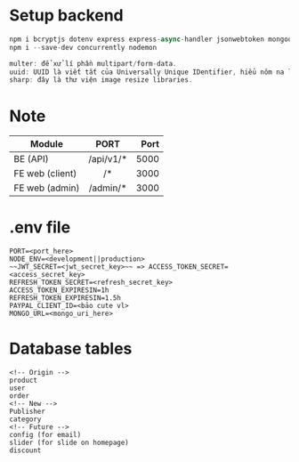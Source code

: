 # Setup backend

```javascript
npm i bcryptjs dotenv express express-async-handler jsonwebtoken mongoose morgan swagger-ui-express yamljs multer uuid sharp cors
npm i --save-dev concurrently nodemon

multer: để xử lí phần multipart/form-data.
uuid: UUID là viết tắt của Universally Unique IDentifier, hiểu nôm na là nó sẽ random ra một định danh duy nhất.
sharp: đây là thư viện image resize libraries.
```

# Note

| Module          |    PORT    | Port |
| --------------- | :--------: | ---: |
| BE (API)        | /api/v1/\* | 5000 |
| FE web (client) |    /\*     | 3000 |
| FE web (admin)  | /admin/\*  | 3000 |

# .env file

```
PORT=<port_here>
NODE_ENV=<development||production>
~~JWT_SECRET=<jwt_secret_key>~~ => ACCESS_TOKEN_SECRET=<access_secret_key>
REFRESH_TOKEN_SECRET=<refresh_secret_key>
ACCESS_TOKEN_EXPIRESIN=1h
REFRESH_TOKEN_EXPIRESIN=1.5h
PAYPAL_CLIENT_ID=<bảo cute vl>
MONGO_URL=<mongo_uri_here>
```

# Database tables

```
<!-- Origin -->
product
user
order
<!-- New -->
Publisher
category
<!-- Future -->
config (for email)
slider (for slide on homepage)
discount
```
